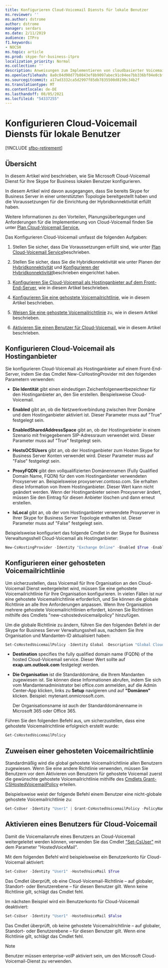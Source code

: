 ```yaml
---
title: Konfigurieren Cloud-Voicemail Diensts für lokale Benutzer
ms.reviewer: ''
ms.author: dstrome
author: dstrome
manager: serdars
ms.date: 2/11/2019
audience: ITPro
f1.keywords:
- NOCSH
ms.topic: article
ms.prod: skype-for-business-itpro
localization_priority: Normal
ms.collection: ''
description: Anweisungen zum Implementieren von cloudbasierter Voicemail für Benutzer, die auf Skype for Business Server verwaltet werden.
ms.openlocfilehash: 8a0c04d90d77b0843ef8b9097abec91c04ee7bb336bf04e0cbfcc9c7fe5fe38a
ms.sourcegitcommit: a17ad3332ca5d2997f85db7835500d8190c34b2f
ms.translationtype: MT
ms.contentlocale: de-DE
ms.lasthandoff: 08/05/2021
ms.locfileid: "54337255"
---
```

# <a name="configure-cloud-voicemail-service-for-on-premises-users"></a>Konfigurieren Cloud-Voicemail Diensts für lokale Benutzer

[!INCLUDE [sfbo-retirement](../../Hub/includes/sfbo-retirement.md)]


## <a name="overview"></a>Übersicht 
In diesem Artikel wird beschrieben, wie Sie Microsoft Cloud-Voicemail Dienst für Ihre Skype for Business lokalen Benutzer konfigurieren.  

In diesem Artikel wird davon ausgegangen, dass Sie bereits Skype for Business Server in einer unterstützten Topologie bereitgestellt haben und die Voraussetzungen für die Einrichtung der Hybridkonnektivität erfüllt haben.

Weitere Informationen zu den Vorteilen, Planungsüberlegungen und Anforderungen für die Implementierung von Cloud-Voicemail finden Sie unter [Plan Cloud-Voicemail Service.](plan-cloud-voicemail.md)




Das Konfigurieren Cloud-Voicemail umfasst die folgenden Aufgaben:

1.  Stellen Sie sicher, dass Die Voraussetzungen erfüllt sind, wie unter [Plan Cloud-Voicemail Service](plan-cloud-voicemail.md)beschrieben.

2.  Stellen Sie sicher, dass Sie die Hybridkonnektivität wie unter Planen der [Hybridkonnektivität](plan-hybrid-connectivity.md) und [Konfigurieren der Hybridkonnektivität](configure-hybrid-connectivity.md)beschrieben eingerichtet haben. 

3.  [Konfigurieren Sie Cloud-Voicemail als Hostinganbieter auf dem Front-End-Server,](#configure-cloud-voicemail-as-the-hosting-provider) wie in diesem Artikel beschrieben.

4.  [Konfigurieren Sie eine gehostete Voicemailrichtlinie,](#configure-a-hosted-voicemail-policy) wie in diesem Artikel beschrieben.

5.  [Weisen Sie eine gehostete Voicemailrichtlinie](#assign-a-hosted-voicemail-policy) zu, wie in diesem Artikel beschrieben.

6.  [Aktivieren Sie einen Benutzer für Cloud-Voicemail,](#enable-a-user-for-cloud-voicemail) wie in diesem Artikel beschrieben.


## <a name="configure-cloud-voicemail-as-the-hosting-provider"></a>Konfigurieren Cloud-Voicemail als Hostinganbieter 

Sie konfigurieren Cloud-Voicemail als Hostinganbieter auf einem Front-End-Server, indem Sie das Cmdlet New-CsHostingProvider mit den folgenden Parametern verwenden:

- **Die Identität** gibt einen eindeutigen Zeichenfolgenwertbezeichner für den Hostinganbieter an, den Sie erstellen. Beispielsweise Cloud-Voicemail. 

- **Enabled** gibt an, ob die Netzwerkverbindung zwischen Ihrer Domäne und dem Hostinganbieter aktiviert ist. Dieser Parameter muss auf "True" festgelegt sein.

- **EnabledSharedAddressSpace** gibt an, ob der Hostinganbieter in einem Szenario mit freigegebenem SIP-Adressraum verwendet wird. Dieser Parameter muss auf "True" festgelegt sein.

- **HostsOCSUsers** gibt an, ob der Hostinganbieter zum Hosten Skype for Business Server Konten verwendet wird. Dieser Parameter muss auf "False" festgelegt sein.

- **ProxyFQDN** gibt den vollqualifizierten Domänennamen (Fully Qualified Domain Name, FQDN) für den vom Hostinganbieter verwendeten Proxyserver an. Beispielsweise proxyserver.contoso.com. Sie erhalten diese Information von Ihrem Hostinganbieter. Dieser Wert kann nicht geändert werden. Wenn der Hostinganbieter seinen Proxyserver ändert, müssen Sie den Eintrag für diesen Anbieter löschen und dann erneut erstellen.

- **IsLocal** gibt an, ob der vom Hostinganbieter verwendete Proxyserver in Ihrer Skype for Business Server Topologie enthalten ist. Dieser Parameter muss auf "False" festgelegt sein.

Beispielsweise konfiguriert das folgende Cmdlet in der Skype for Business Verwaltungsshell Cloud-Voicemail als Hostinganbieter:


```PowerShell
New-CsHostingProvider -Identity "Exchange Online" -Enabled $True -EnabledSharedAddressSpace $True -HostsOCSUsers $False -ProxyFqdn "exap.um.outlook.com" -IsLocal $False -VerificationLevel UseSourceVerification
```

## <a name="configure-a-hosted-voicemail-policy"></a>Konfigurieren einer gehosteten Voicemailrichtlinie

Um sicherzustellen, dass Voicemail für Ihre Organisation an den Cloud-Voicemail Dienst weitergeleitet wird, müssen Sie eine gehostete Voicemailrichtlinie für Ihre Organisation konfigurieren. In vielen Fällen ist nur eine gehostete Voicemailrichtlinie erforderlich, und Sie können die globale Richtlinie an alle Ihre Anforderungen anpassen. Wenn Ihre Organisation mehrere gehostete Voicemailrichtlinien erfordert, können Sie Richtlinien mithilfe des Cmdlets "new-cshostedvoicemailpolicy" hinzufügen.

Um die globale Richtlinie zu ändern, führen Sie den folgenden Befehl in der Skype for Business Server Verwaltungsshell aus, nachdem Sie Ihre Organisation und Mandanten-ID aktualisiert haben:

```PowerShell
Set-CsHostedVoicemailPolicy -Identity Global -Description "Global Cloud Voicemail Policy" -Destination exap.um.outlook.com -Organization YourDefaultDomain.onmicrosoft.com
```

- **Destination** specifies the fully qualified domain name (FQDN) of the hosted Cloud-Voicemail service. Dieser Wert sollte auf **exap.um.outlook.com** festgelegt werden.

- **Die Organisation** ist die Standarddomäne, die Ihrem Mandanten zugewiesen ist. Sie können diese Informationen abrufen, indem Sie sich vom Mandantenadministrator bei office.com anmelden, auf die Admin Center-App klicken, links zu **Setup** navigieren und auf **"Domänen"** klicken. Beispiel: mytenant.onmicrosoft.com.

    Der Organisationsname ist auch der Standarddomänenname in Microsoft 365 oder Office 365.

Führen Sie den folgenden Befehl aus, um sicherzustellen, dass eine gehostete Voicemailrichtlinie erfolgreich erstellt wurde:

```PowerShell
Get-CsHostedVoicemailPolicy
```

## <a name="assign-a-hosted-voicemail-policy"></a>Zuweisen einer gehosteten Voicemailrichtlinie

Standardmäßig wird die global gehostete Voicemailrichtlinie allen Benutzern zugewiesen. Wenn Sie eine andere Richtlinie verwenden, müssen Sie Benutzern vor dem Aktivieren von Benutzern für gehostete Voicemail zuerst die gewünschte gehostete Voicemailrichtlinie mithilfe des [Cmdlets Grant-CSHostedVoicemailPolicy](/powershell/module/skype/grant-cshostedvoicemailpolicy?view=skype-ps) erteilen.

Beispielsweise weist der folgende Befehl einem Benutzer eine nicht-globale gehostete Voicemailrichtlinie zu:


```PowerShell
Get-CsUser -Identity "User1" | Grant-CsHostedVoicemailPolicy -PolicyName "Tag:CloudVoiceMailUsers" 
```

## <a name="enable-a-user-for-cloud-voicemail"></a>Aktivieren eines Benutzers für Cloud-Voicemail

Damit die Voicemailanrufe eines Benutzers an Cloud-Voicemail weitergeleitet werden können, verwenden Sie das Cmdlet ["Set-CsUser"](/powershell/module/skype/set-csuser?view=skype-ps) mit dem Parameter "HostedVoiceMail". 

Mit dem folgenden Befehl wird beispielsweise ein Benutzerkonto für Cloud-Voicemail aktiviert: 

```powershell
Set-CsUser -Identity "User1" -HostedVoiceMail $True
```

Das Cmdlet überprüft, ob eine Cloud-Voicemail-Richtlinie – auf globaler, Standort- oder Benutzerebene – für diesen Benutzer gilt. Wenn keine Richtlinie gilt, schlägt das Cmdlet fehl.  

Im nächsten Beispiel wird ein Benutzerkonto für Cloud-Voicemail deaktiviert:

```powershell
Set-CsUser -Identity "User1" -HostedVoiceMail $False
```

Das Cmdlet überprüft, ob keine gehostete Voicemailrichtlinie – auf globaler, Standort- oder Benutzerebene – für diesen Benutzer gilt. Wenn eine Richtlinie gilt, schlägt das Cmdlet fehl.

> [!NOTE]
>  Benutzer müssen enterprise-voIP aktiviert sein, um den Microsoft Cloud-Voicemail-Dienst zu verwenden.